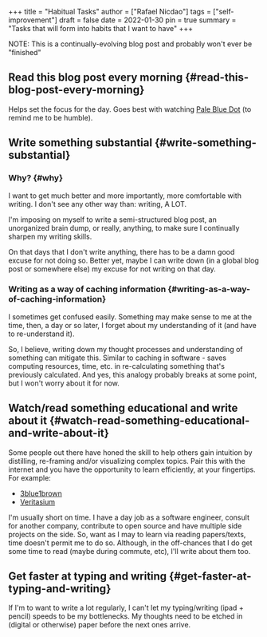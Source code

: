 +++
title = "Habitual Tasks"
author = ["Rafael Nicdao"]
tags = ["self-improvement"]
draft = false
date = 2022-01-30
pin = true
summary = "Tasks that will form into habits that I want to have"
+++

NOTE: This is a continually-evolving blog post and probably won't ever be "finished"


## Read this blog post every morning {#read-this-blog-post-every-morning}

Helps set the focus for the day. Goes best with watching [Pale Blue Dot](https://www.youtube.com/watch?v=wupToqz1e2g) (to remind me to be humble).


## Write something substantial {#write-something-substantial}


### Why? {#why}

I want to get much better and more importantly, more comfortable with writing. I don't see any other way than: writing, A LOT.

I'm imposing on myself to write a semi-structured blog post, an unorganized brain dump, or really, anything, to make sure I continually sharpen my writing skills.

On that days that I don't write anything, there has to be a damn good excuse for not doing so. Better yet, maybe I can write down (in a global blog post or somewhere else) my excuse for not writing on that day.


### Writing as a way of caching information {#writing-as-a-way-of-caching-information}

I sometimes get confused easily. Something may make sense to me at the time, then, a day or so later, I forget about my understanding of it (and have to re-understand it).

So, I believe, writing down my thought processes and understanding of something can mitigate this. Similar to caching in software - saves computing resources, time, etc. in re-calculating something that's previously calculated.
And yes, this analogy probably breaks at some point, but I won't worry about it for now.


## Watch/read something educational and write about it {#watch-read-something-educational-and-write-about-it}

Some people out there have honed the skill to help others gain intuition by distilling, re-framing and/or visualizing complex topics. Pair this with the internet and you have the opportunity to learn efficiently, at your fingertips. For example:

-   [3blue1brown](https://www.youtube.com/c/3blue1brown)
-   [Veritasium](https://www.youtube.com/c/veritasium)

I'm usually short on time. I have a day job as a software engineer, consult for another company, contribute to open source and have multiple side projects on the side. So, want as I may to learn via reading papers/texts, time doesn't permit me to do so. Although, in the off-chances that I do get some time to read (maybe during commute, etc), I'll write about them too.


## Get faster at typing and writing {#get-faster-at-typing-and-writing}

If I'm to want to write a lot regularly, I can't let my typing/writing (ipad + pencil) speeds to be my bottlenecks. My thoughts need to be etched in (digital or otherwise) paper before the next ones arrive.
